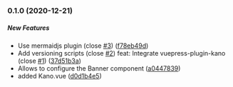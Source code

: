 ### 0.1.0 (2020-12-21)

##### New Features

*  Use mermaidjs plugin (close [#3](https://github.com/kalisio/vuepress-theme-kalisio/pull/3)) ([f78eb49d](https://github.com/kalisio/vuepress-theme-kalisio/commit/f78eb49d81ea39312a3cb02c2ef91636b3738ad6))
*  Add versioning scripts (close [#2](https://github.com/kalisio/vuepress-theme-kalisio/pull/2)) feat: Integrate vuepress-plugin-kano (close [#1](https://github.com/kalisio/vuepress-theme-kalisio/pull/1)) ([37d51b3a](https://github.com/kalisio/vuepress-theme-kalisio/commit/37d51b3a5c7af8cb6bfebb99e3b322106fb740ac))
*  Allows to configure the Banner component ([a0447839](https://github.com/kalisio/vuepress-theme-kalisio/commit/a044783968824c2e52269b3449c02d7e7016a9e4))
*  added Kano.vue ([d0d1b4e5](https://github.com/kalisio/vuepress-theme-kalisio/commit/d0d1b4e5e2d3cdd21b87b322a1735ac35b66c9e4))


